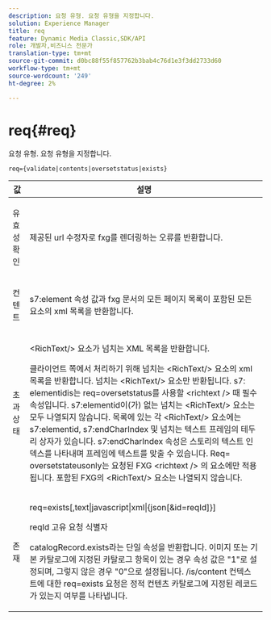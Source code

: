 ```yaml
---
description: 요청 유형. 요청 유형을 지정합니다.
solution: Experience Manager
title: req
feature: Dynamic Media Classic,SDK/API
role: 개발자,비즈니스 전문가
translation-type: tm+mt
source-git-commit: d0bc88f55f857762b3bab4c76d1e3f3dd2733d60
workflow-type: tm+mt
source-wordcount: '249'
ht-degree: 2%

---
```



# req{#req}

요청 유형. 요청 유형을 지정합니다.

`req={validate|contents|oversetstatus|exists}`

<table id="table_F39239E5244746DB9F253BB0D5E85D54"> 
 <thead> 
  <tr> 
   <th colname="col1" class="entry"> 값 </th> 
   <th colname="col2" class="entry"> 설명 </th> 
  </tr> 
 </thead>
 <tbody> 
  <tr> 
   <td colname="col1"> <p> <span class="codeph"> 유효성 확인</span> </p> </td> 
   <td colname="col2"> <p> 제공된 url 수정자로 fxg를 렌더링하는 오류를 반환합니다. </p> </td> 
  </tr> 
  <tr> 
   <td colname="col1"> <p> <span class="codeph"> 컨텐트</span> </p> </td> 
   <td colname="col2"> <p> <span class="codeph"> s7:element</span> 속성 값과 fxg 문서의 모든 페이지 목록이 포함된 모든 요소의 xml 목록을 반환합니다. </p> </td> 
  </tr> 
  <tr> 
   <td colname="col1"> <p> <span class="codeph"> 초과 상태</span> </p> </td> 
   <td colname="col2"> <p><span class="codeph"> &lt;RichText/&gt;</span> 요소가 넘치는 XML 목록을 반환합니다. </p> <p>클라이언트 쪽에서 처리하기 위해 넘치는 <span class="+ topic/ph pr-d/codeph codeph"> &lt;RichText/&gt;</span> 요소의 xml 목록을 반환합니다. 넘치는 <span class="+ topic/ph pr-d/codeph codeph"> &lt;RichText/&gt;</span> 요소만 반환됩니다. <span class="+ topic/ph pr-d/codeph codeph"> s7:</span> elementidis는 req=oversetstatus를 사용할  <span class="+ topic/ph pr-d/codeph codeph"> &lt;richtext /&gt;</span> 때 필수  <span class="+ topic/ph pr-d/codeph codeph"> 속성입니다</span>. <span class="+ topic/ph pr-d/codeph codeph"> s7:elementid</span>이(가) 없는 넘치는 <span class="+ topic/ph pr-d/codeph codeph"> &lt;RichText/&gt;</span> 요소는 모두 나열되지 않습니다. 목록에 있는 각 <span class="+ topic/ph pr-d/codeph codeph"> &lt;RichText/&gt;</span> 요소에는 <span class="+ topic/ph pr-d/codeph codeph"> s7:elementid</span>, <span class="+ topic/ph pr-d/codeph codeph"> s7:endCharIndex</span> 및 넘치는 텍스트 프레임의 테두리 상자가 있습니다. <span class="+ topic/ph pr-d/codeph codeph"> s7:endCharIndex</span> 속성은 스토리의 텍스트 인덱스를 나타내며 프레임에 텍스트를 맞출 수 있습니다. <span class="+ topic/ph pr-d/codeph codeph"> Req=</span> oversetstateusonly는 요청된 FXG <span class="+ topic/ph pr-d/codeph codeph"> &lt;richtext /&gt;</span> 의 요소에만 적용됩니다. 포함된 FXG의 <span class="+ topic/ph pr-d/codeph codeph"> &lt;RichText/&gt;</span> 요소는 나열되지 않습니다. </p> </td> 
  </tr> 
  <tr> 
   <td colname="col1"> <p> <span class="codeph"> 존재</span> </p> </td> 
   <td colname="col2"> <p> <span class="codeph"> req=exists[,text|javascript|xml|{json[&amp;id=reqId]}]</span> </p> <p>reqId 고유 요청 식별자 </p> <p>catalogRecord.exists라는 단일 속성을 반환합니다. 이미지 또는 기본 카탈로그에 지정된 카탈로그 항목이 있는 경우 속성 값은 "1"로 설정되며, 그렇지 않은 경우 "0"으로 설정됩니다. /is/content 컨텍스트에 대한 req=exists 요청은 정적 컨텐츠 카탈로그에 지정된 레코드가 있는지 여부를 나타냅니다. </p> </td> 
  </tr> 
 </tbody> 
</table>


